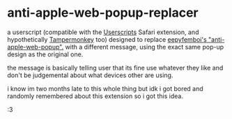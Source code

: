 # anti-apple-web-popup-replacer
a userscript (compatible with the [Userscripts](https://github.com/quoid/userscripts) Safari extension, and hypothetically [Tampermonkey](https://www.tampermonkey.net) too) designed to replace [eepyfemboi's "anti-apple-web-popup".](https://github.com/eepyfemboi/anti-apple-web-popup) with a different message, using the exact same pop-up design as the original one.

the message is basically telling user that its fine use whatever they like and don't be judgemental about what devices other are using.

i know im two months late to this whole thing but idk i got bored and randomly remembered about this extension so i got this idea.

:3
